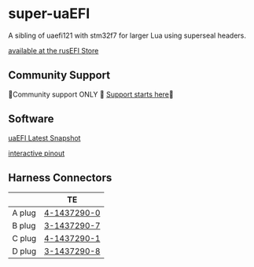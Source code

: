 # super-uaEFI

A sibling of uaefi121 with stm32f7 for larger Lua using superseal headers.

[available at the rusEFI Store](https://www.shop.rusefi.com/shop/p/super-uaefi)

## Community Support

🔴Community support ONLY 🔴 [Support starts here](https://github.com/rusefi/rusefi/wiki/Support)🔴

## Software

[uaEFI Latest Snapshot](https://rusefi.com/build_server/rusefi_bundle_super-uaefi.zip)

[interactive pinout](https://rusefi.com/docs/pinouts/super-uaefi/)

## Harness Connectors

|   |  TE |  
|---|---|
|A plug  | [4-1437290-0](https://www.te.com/usa-en/product-4-1437290-0.html)  |
|B plug  | [3-1437290-7](https://www.te.com/usa-en/product-3-1437290-7.html)  |
|C plug  |[4-1437290-1](https://www.te.com/usa-en/product-4-1437290-1.html)   |
|D plug  | [3-1437290-8](https://www.te.com/usa-en/product-3-1437290-8.html)  |

